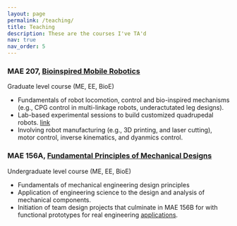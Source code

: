 ```yaml
---
layout: page
permalink: /teaching/
title: Teaching
description: These are the courses I've TA'd
nav: true
nav_order: 5
---
```


### MAE 207, [Bioinspired Mobile Robotics](http://gravishlab.ucsd.edu/teaching/)
Graduate level course (ME, EE, BioE)
- Fundamentals of robot locomotion, control and bio-inspired mechanisms (e.g., CPG control in multi-linkage robots, underactutated leg designs).
- Lab-based experimental sessions to build customized quadrupedal robots. [link](https://twitter.com/ucsdjacobs/status/1007075113735413760)
- Involving robot manufacturing (e.g., 3D printing, and laser cutting), motor control, inverse kinematics, and dyanmics control.

### MAE 156A, [Fundamental Principles of Mechanical Designs](https://mae156a.eng.ucsd.edu/)
Undergraduate level course (ME, EE, BioE)
- Fundamentals of mechanical engineering design principles
- Application of engineering science to the design and analysis of mechanical components.
- Initiation of team design projects that culminate in MAE 156B for with functional prototypes for real engineering [applications](https://mae156b.eng.ucsd.edu/projects/projects-winter-2022). 
